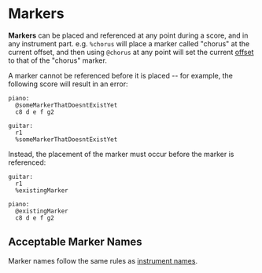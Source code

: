 # Markers**Markers** can be placed and referenced at any point during a score, and in any instrument part. e.g. `%chorus` will place a marker called "chorus" at the current offset, and then using `@chorus` at any point will set the current [offset](offset.md) to that of the "chorus" marker.A marker cannot be referenced before it is placed -- for example, the following score will result in an error:```aldapiano:  @someMarkerThatDoesntExistYet  c8 d e f g2guitar:  r1  %someMarkerThatDoesntExistYet```Instead, the placement of the marker must occur before the marker is referenced:```aldaguitar:  r1  %existingMarkerpiano:  @existingMarker  c8 d e f g2```## Acceptable Marker NamesMarker names follow the same rules as [instrument names](scores-and-parts.md#acceptable-names).